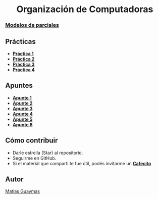 <h1 align="center"> Organización de Computadoras </h1>

### [**Modelos de parciales**](https://github.com/MatiasGuaymas/OC-Practicas/tree/main/Parciales)

## Prácticas

* [**Práctica 1**](https://github.com/MatiasGuaymas/OC-Practicas/tree/main/Practica%201)
* [**Práctica 2**](https://github.com/MatiasGuaymas/OC-Practicas/tree/main/Practica%202)
* [**Práctica 3**](https://github.com/MatiasGuaymas/OC-Practicas/tree/main/Practica%203)
* [**Práctica 4**](https://github.com/MatiasGuaymas/OC-Practicas/tree/main/Practica%204)

## Apuntes
* [**Apunte 1**](https://github.com/MatiasGuaymas/OC-Practicas/blob/main/Apuntes/Ap1-Enteros%20y%20coma%20fija.pdf)
* [**Apunte 2**](https://github.com/MatiasGuaymas/OC-Practicas/blob/main/Apuntes/Ap2-Coma%20flotante.pdf)
* [**Apunte 3**](https://github.com/MatiasGuaymas/OC-Practicas/blob/main/Apuntes/Ap3-Operaciones%20logicas.pdf)
* [**Apunte 4**](https://github.com/MatiasGuaymas/OC-Practicas/blob/main/Apuntes/Ap4-Lenguaje%20Assembly.pdf)
* [**Apunte 5**](https://github.com/MatiasGuaymas/OC-Practicas/blob/main/Apuntes/Ap5-Circuitos%20secuenciales.pdf)
* [**Apunte 6**](https://github.com/MatiasGuaymas/OC-Practicas/blob/main/Apuntes/Ap6-Conceptos%20electricos.pdf)

## Cómo contribuir
* Darle estrella (Star) al repositorio.
* Seguirme en GitHub.
* Si el material que compartí te fue útil, podés invitarme un **[Cafecito](https://cafecito.app/matiasguaymas)**

## Autor

[Matias Guaymas](https://www.linkedin.com/in/matiasguaymas/)
